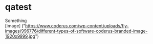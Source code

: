 # qatest
Something  
[image] ("https://www.coderus.com/wp-content/uploads/fly-images/996776/different-types-of-software-coderus-branded-image-1920x9999.jpg")
